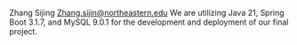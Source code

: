 Zhang Sijing  Zhang.sijin@northeastern.edu
We are utilizing Java 21, Spring Boot 3.1.7, and MySQL 9.0.1 for the development and deployment of our final project.
